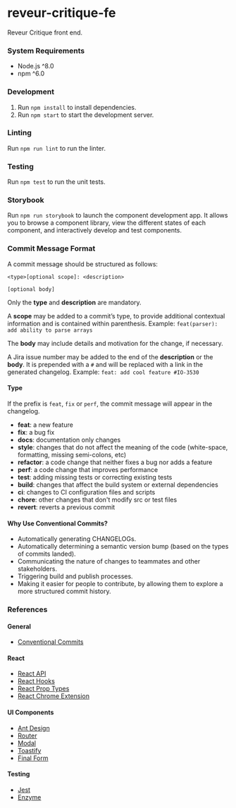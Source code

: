 # reveur-critique-fe

Reveur Critique front end.

### System Requirements

* Node.js ^8.0
* npm ^6.0

### Development

1. Run `npm install` to install dependencies.
2. Run `npm start` to start the development server.

### Linting

Run `npm run lint` to run the linter.

### Testing

Run `npm test` to run the unit tests.

### Storybook

Run `npm run storybook` to launch the component development app. It allows you to browse a component library, view the different states of each component, and interactively develop and test components.

### Commit Message Format

A commit message should be structured as follows:

```
<type>[optional scope]: <description>

[optional body]
```

Only the **type** and **description** are mandatory.

A **scope** may be added to a commit’s type, to provide additional contextual information and is contained within parenthesis. Example: `feat(parser): add ability to parse arrays`

The **body** may include details and motivation for the change, if necessary.

A Jira issue number may be added to the end of the **description** or the **body**. It is prepended with a `#` and will be replaced with a link in the generated changelog. Example: `feat: add cool feature #IO-3530`

#### Type

If the prefix is `feat`, `fix` or `perf`, the commit message will appear in the changelog.

* **feat**: a new feature
* **fix**: a bug fix
* **docs**: documentation only changes
* **style**: changes that do not affect the meaning of the code (white-space, formatting, missing semi-colons, etc)
* **refactor**: a code change that neither fixes a bug nor adds a feature
* **perf**: a code change that improves performance
* **test**: adding missing tests or correcting existing tests
* **build**: changes that affect the build system or external dependencies
* **ci**: changes to CI configuration files and scripts
* **chore**: other changes that don't modify src or test files
* **revert**: reverts a previous commit

#### Why Use Conventional Commits?

* Automatically generating CHANGELOGs.
* Automatically determining a semantic version bump (based on the types of commits landed).
* Communicating the nature of changes to teammates and other stakeholders.
* Triggering build and publish processes.
* Making it easier for people to contribute, by allowing them to explore a more structured commit history.

### References

#### General

* [Conventional Commits](https://www.conventionalcommits.org)

#### React

* [React API](https://reactjs.org/docs/react-api.html)
* [React Hooks](https://reactjs.org/docs/hooks-intro.html)
* [React Prop Types](https://reactjs.org/docs/typechecking-with-proptypes.html)
* [React Chrome Extension](https://chrome.google.com/webstore/detail/react-developer-tools/fmkadmapgofadopljbjfkapdkoienihi?hl=en)

#### UI Components

* [Ant Design](https://ant.design/docs/react/introduce)
* [Router](https://reacttraining.com/react-router/web/guides/quick-start)
* [Modal](http://reactcommunity.org/react-modal/#usage)
* [Toastify](https://github.com/fkhadra/react-toastify#toast)
* [Final Form](https://github.com/final-form/react-final-form)

#### Testing

* [Jest](https://jestjs.io/docs/en/using-matchers)
* [Enzyme](https://airbnb.io/enzyme/docs/api)

